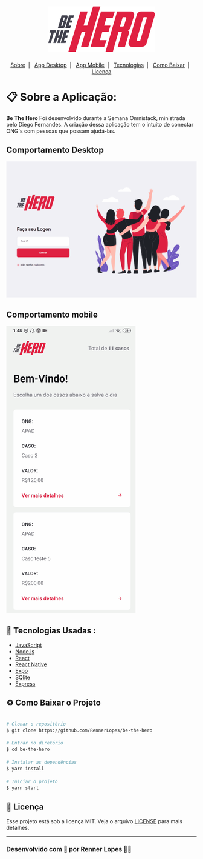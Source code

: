 
<h1 align="center">
<img src="logo@3x.png">
</h1> 
 <p align="center">
  <a href="#-sobre-a-aplicação">Sobre</a>&nbsp;&nbsp;|&nbsp;&nbsp;
  <a href="#comportamento-desktop">App Desktop</a>&nbsp;&nbsp;|&nbsp;&nbsp;
  <a href="#comportamento-mobile">App Mobile</a>&nbsp;&nbsp;|&nbsp;&nbsp;
  <a href="#-tecnologias-usadas">Tecnologias</a>&nbsp;&nbsp;|&nbsp;&nbsp;
  <a href="#-como-baixar-o-projeto">Como Baixar</a>&nbsp;&nbsp;|&nbsp;&nbsp;
  <a href="#-licença">Licença</a>
</p>

 # 📋 Sobre a Aplicação: 
   <b>Be The Hero</b> Foi desenvolvido durante a Semana Omnistack, ministrada pelo Diego Fernandes. A criação dessa aplicação tem o intuito de conectar ONG's com pessoas que possam ajudá-las.

## Comportamento Desktop
![animacao-mobile](AnimacaoWebBeTheHero.gif?raw=true)

## Comportamento mobile
![animacao-mobile](AnimacaoMobileBeTheHero.gif?raw=true)

   
## 🚀 Tecnologias Usadas :
- [JavaScript](https://www.javascript.com/)
- [Node.js](https://nodejs.org/)
- [React](https://pt-br.reactjs.org/)
- [React Native](https://reactnative.dev/)
- [Expo](https://expo.io/)
- [SQlite](https://www.sqlite.org/)
- [Express](https://expressjs.com/pt-br/)

## ♻ Como Baixar o Projeto

````bash

# Clonar o repositório
$ git clone https://github.com/RennerLopes/be-the-hero

# Entrar no diretório
$ cd be-the-hero

# Instalar as dependências
$ yarn install 

# Iniciar o projeto
$ yarn start

````

## 📃 Licença
Esse projeto está sob a licença MIT. Veja o arquivo [LICENSE](LICENSE) para mais detalhes.

___
### Desenvolvido com 💚 por Renner Lopes 🤷‍♂️

